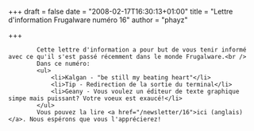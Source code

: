 
+++
draft = false
date = "2008-02-17T16:30:13+01:00"
title = "Lettre d'information Frugalware numéro 16"
author = "phayz"

+++

            Cette lettre d'information a pour but de vous tenir informé avec ce qu'il s'est passé récemment dans le monde Frugalware.<br />
            Dans ce numéro:
            <ul>
                <li>Kalgan - "be still my beating heart"</li>
                <li>Tip - Redirection de la sortie du terminal</li>
                <li>Geany - Vous voulez un éditeur de texte graphique simpe mais puissant? Votre voeux est exaucé!</li>
            </ul>
            Vous pouvez la lire <a href="/newsletter/16">ici (anglais)</a>. Nous espérons que vous l'apprécierez!
            
        